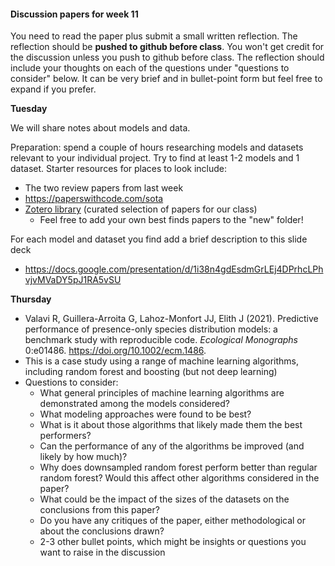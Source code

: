 

#### Discussion papers for week 11

You need to read the paper plus submit a small written reflection. The reflection should be **pushed to github before class**.  You won't get credit for the discussion unless you push to github before class. The reflection should include your thoughts on each of the questions under "questions to consider" below. It can be very brief and in bullet-point form but feel free to expand if you prefer.



**Tuesday**

We will share notes about models and data. 

Preparation: spend a couple of hours researching models and datasets relevant to your individual project. Try to find at least 1-2 models and 1 dataset. Starter resources for places to look include:

* The two review papers from last week
* https://paperswithcode.com/sota
* [Zotero library](https://www.zotero.org/groups/5444970/machine_learning_ecology_2025/library) (curated selection of papers for our class)
  * Feel free to add your own best finds papers to the "new" folder!

For each model and dataset you find add a brief description to this slide deck

* https://docs.google.com/presentation/d/1i38n4gdEsdmGrLEj4DPrhcLPhvjvMVaDY5pJ1RA5vSU



**Thursday**

* Valavi R, Guillera-Arroita G, Lahoz-Monfort JJ, Elith J (2021). Predictive performance of presence-only species distribution models: a benchmark study with reproducible code. *Ecological Monographs* 0:e01486. https://doi.org/10.1002/ecm.1486.
* This is a case study using a range of machine learning algorithms, including random forest and boosting (but not deep learning)
* Questions to consider:
  * What general principles of machine learning algorithms are demonstrated among the models considered?
  * What modeling approaches were found to be best?
  * What is it about those algorithms that likely made them the best performers?
  * Can the performance of any of the algorithms be improved (and likely by how much)?
  * Why does downsampled random forest perform better than regular random forest? Would this affect other algorithms considered in the paper?
  * What could be the impact of the sizes of the datasets on the conclusions from this paper?
  * Do you have any critiques of the paper, either methodological or about the conclusions drawn?
  * 2-3 other bullet points, which might be insights or questions you want to raise in the discussion



